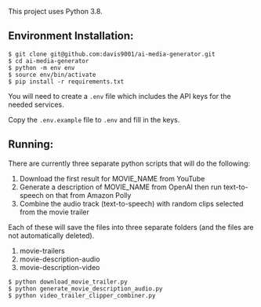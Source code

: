 This project uses Python 3.8.

## Environment Installation:
```
$ git clone git@github.com:davis9001/ai-media-generator.git
$ cd ai-media-generator
$ python -m env env
$ source env/bin/activate
$ pip install -r requirements.txt
```

You will need to create a `.env` file which includes the API keys for the needed services.

Copy the `.env.example` file to `.env` and fill in the keys.

## Running:
There are currently three separate python scripts that will do the following:
1) Download the first result for MOVIE_NAME from YouTube
2) Generate a description of MOVIE_NAME from OpenAI then run text-to-speech on that from Amazon Polly
3) Combine the audio track (text-to-speech) with random clips selected from the movie trailer

Each of these will save the files into three separate folders (and the files are not automatically deleted).
1) movie-trailers
2) movie-description-audio
3) movie-description-video

```
$ python download_movie_trailer.py
$ python generate_movie_description_audio.py
$ python video_trailer_clipper_combiner.py
```


